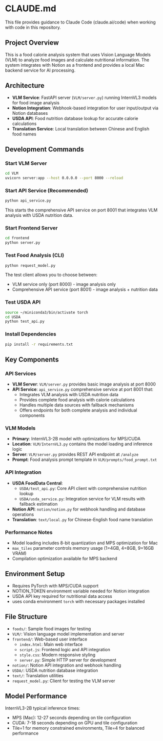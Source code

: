 # CLAUDE.md

This file provides guidance to Claude Code (claude.ai/code) when working with code in this repository.

## Project Overview

This is a food calorie analysis system that uses Vision Language Models (VLM) to analyze food images and calculate nutritional information. The system integrates with Notion as a frontend and provides a local Mac backend service for AI processing.

## Architecture

-   **VLM Service**: FastAPI server (`VLM/server.py`) running InternVL3 models for food image analysis
-   **Notion Integration**: Webhook-based integration for user input/output via Notion databases
-   **USDA API**: Food nutrition database lookup for accurate calorie calculations
-   **Translation Service**: Local translation between Chinese and English food names

## Development Commands

### Start VLM Server

```bash
cd VLM
uvicorn server:app --host 0.0.0.0 --port 8000 --reload
```

### Start API Service (Recommended)

```bash
python api_service.py
```

This starts the comprehensive API service on port 8001 that integrates VLM analysis with USDA nutrition data.

### Start Frontend Server

```bash
cd frontend
python server.py
```

### Test Food Analysis (CLI)

```bash
python request_model.py
```

The test client allows you to choose between:
- VLM service only (port 8000) - image analysis only
- Comprehensive API service (port 8001) - image analysis + nutrition data

### Test USDA API

```bash
source ~/miniconda3/bin/activate torch
cd USDA
python test_api.py
```

### Install Dependencies

```bash
pip install -r requirements.txt
```

## Key Components

### API Services

-   **VLM Server**: `VLM/server.py` provides basic image analysis at port 8000
-   **API Service**: `api_service.py` comprehensive service at port 8001 that:
    -   Integrates VLM analysis with USDA nutrition data
    -   Provides complete food analysis with calorie calculations
    -   Handles multiple data sources with fallback mechanisms
    -   Offers endpoints for both complete analysis and individual components

### VLM Models

-   **Primary**: InternVL3-2B model with optimizations for MPS/CUDA
-   **Location**: `VLM/InternVL3.py` contains the model loading and inference logic
-   **Server**: `VLM/server.py` provides REST API endpoint at `/analyze`
-   **Prompt**: Food analysis prompt template in `VLM/prompts/food_prompt.txt`

### API Integration

-   **USDA FoodData Central**: 
    -   `USDA/test_api.py`: Core API client with comprehensive nutrition lookup
    -   `USDA/usda_service.py`: Integration service for VLM results with fallback estimation
-   **Notion API**: `notion/notion.py` for webhook handling and database operations
-   **Translation**: `text/local.py` for Chinese-English food name translation

### Performance Notes

-   Model loading includes 8-bit quantization and MPS optimization for Mac
-   `max_tiles` parameter controls memory usage (1=4GB, 4=8GB, 9=16GB VRAM)
-   Compilation optimization available for MPS backend

## Environment Setup

-   Requires PyTorch with MPS/CUDA support
-   NOTION_TOKEN environment variable needed for Notion integration
-   USDA API key required for nutritional data access
-   uses conda environment `torch` with necessary packages installed

## File Structure

-   `foods/`: Sample food images for testing
-   `VLM/`: Vision language model implementation and server
-   `frontend/`: Web-based user interface
    -   `index.html`: Main web interface
    -   `script.js`: Frontend logic and API integration
    -   `style.css`: Modern responsive styling
    -   `server.py`: Simple HTTP server for development
-   `notion/`: Notion API integration and webhook handling
-   `USDA/`: USDA nutrition database integration
-   `text/`: Translation utilities
-   `request_model.py`: Client for testing the VLM server

## Model Performance

InternVL3-2B typical inference times:

-   MPS (Mac): 12-27 seconds depending on tile configuration
-   CUDA: 7-18 seconds depending on GPU and tile configuration
-   Tile=1 for memory constrained environments, Tile=4 for balanced performance

